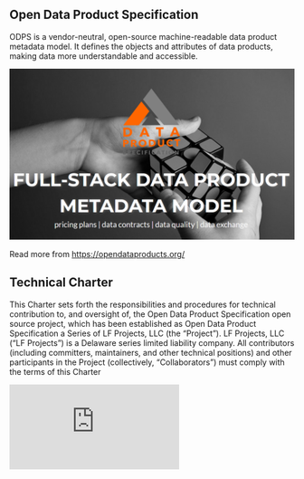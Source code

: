 ## Open Data Product Specification

ODPS is a vendor-neutral, open-source machine-readable data product metadata model. It defines the objects and attributes of data products, making data more understandable and accessible.


![Open Data Product Specification](https://raw.githubusercontent.com/Open-Data-Product-Initiative/.github/main/profile/odps-github.png)

Read more from https://opendataproducts.org/

## Technical Charter

This Charter sets forth the responsibilities and procedures for technical contribution to, and
oversight of, the Open Data Product Specification open source project, which has been
established as Open Data Product Specification a Series of LF Projects, LLC (the “Project”). LF
Projects, LLC (“LF Projects”) is a Delaware series limited liability company. All contributors
(including committers, maintainers, and other technical positions) and other participants in the
Project (collectively, “Collaborators”) must comply with the terms of this Charter

![Full Technical Charter](https://github.com/Open-Data-Product-Initiative/.github/blob/main/profile/Technical-Charter-5-14-2024.pdf.pdf)

